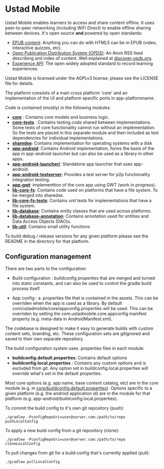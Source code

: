 # Ustad Mobile

Ustad Mobile enables learners to access and share content offline. It uses peer-to-peer networking 
(including WiFi Direct) to enable offline sharing between devices. It's open source __and__ 
powered by open standards:

* [EPUB content](http://idpf.org/epub): Anything you can do with HTML5 can be in EPUB (video, interactive quizzes, etc).
* [Open Publication Distribution System (OPDS)](https://opds-spec.org): An Atom RSS feed describing and index of content. Well explained at [discover-opds.org](http://discover-opds.org).
* [Experience API](http://www.tincanapi.com): The open widely adopted standard to record learning experiences.

Ustad Mobile is licensed under the AGPLv3 license: please see the LICENSE file for details.

The platform consisits of a main cross platform 'core' and an implementation of the UI and platform specific ports in app-platformname .

Code is contained (mostly) in the following modules:
* [__core__](core/) : Contains core models and business logic.
* [__core-tests__](core-tests/) : Contains testing code shared between implementations. Some tests of core functionality cannot run without an implementation: So the tests are placed in this separate module and then included as test dependencies for individual implementations.
* [__sharedse__](sharedse/): Contains implementation for operating systems with a disk
* [__app-android__](app-android/): Contains Android implementation, forms the basis of the app in 
  app-android-launcher but can also be used as a library in other apps.
* [__app-android-launcher/__](app-android-launcher/): Standalone app launcher that uses app-android.
* [__app-android-testserver__](app-android-testserver/): Provides a test server for p2p functionality integration testing.
* [__app-gwt__](app-gwt/): implementtion of the core app using GWT (work in progress).
* [__lib-core-fs__](lib-core-fs/): Contains code used on platforms that have a file system. To be 
merged into sharedse.
* [__lib-core-fs-tests__](lib-core-fs-tests/): Contains unit tests for implementations that have a file system.
* [__lib-database__](lib-database/): Contains entity classes that are used across platforms.
* [__lib-database-annotation__](lib-database-annotation/): Contains annotation used for entities
 and Data Access Objects (DAO)s.
* [__lib-util__](lib-util/): Contains small utility functions


To build debug / release versions for any given platform please see the README in the directory for that platform.

## Configuration management

There are two parts to the configuration:

* Build configuration : buildconfig properties that are merged and turned into static constants,
  and can also be used to control the gradle build process itself.

* App config : a .properties file that is contained in the assets. This can be overriden when the
  app is used as a library. By default com/ustadmobile/core/appconfig.properties will be used. This
  can be overriden by setting the com.ustadmobile.core.appconfig manifest property (e.g. meta-data
  in AndroidManifest.xml).

The codebase is designed to make it easy to generate builds with custom content sets, branding, etc. These configuration sets are gitignored and saved to their own separate repository. 

The build configuration system uses .properties files in each module: 
* **buildconfig.default.properties**: Contains default options
* **buildconfig.local.properties** : Contains any custom options and is excluded from git. Any option set in buildconfig.local.properties will override what's set in the default properties.

Most core options (e.g. app name, base content catalog, etc) are in the core module (e.g. in [core/buildconfig.default.properties](core/buildconfig.default.properties)). Options specific to a given platform (e.g. the android application id) 
  are in the module for that platform (e.g. app-android/buildconfig.local.properties).

  
To commit the build config to it's own git repository (push):
 ```
 ./gradlew -PconfigRepoUri=user@server.com:/path/to/repo pushLocalConfig
```
  
To apply a new build config from a git repository (clone):
```
./gradlew -PconfigRepoUri=user@server.com:/path/to/repo cloneLocalConfig
```
  
 To pull changes from git for a build config that's currently applied (pull):
 ```
 ./gradlew pullLocalConfig
 ```


